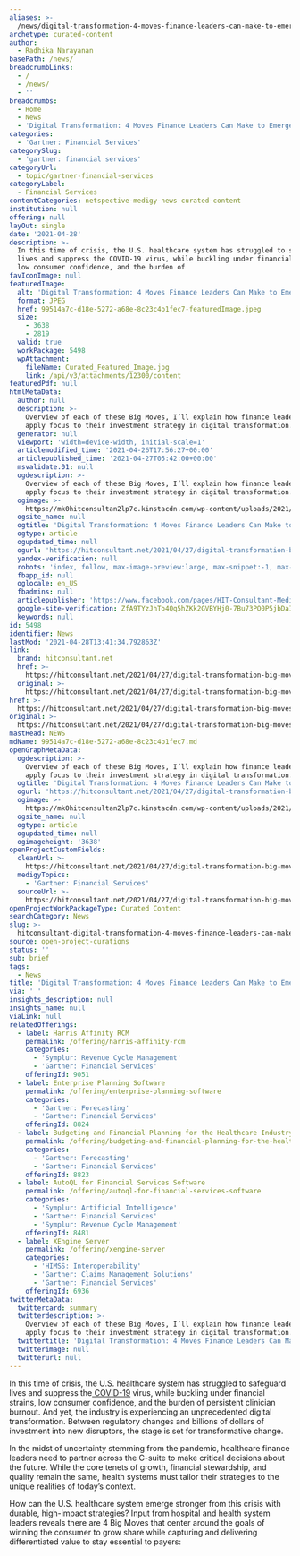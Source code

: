 ```yaml
---
aliases: >-
  /news/digital-transformation-4-moves-finance-leaders-can-make-to-emerge-stronger
archetype: curated-content
author:
  - Radhika Narayanan
basePath: /news/
breadcrumbLinks:
  - /
  - /news/
  - ''
breadcrumbs:
  - Home
  - News
  - 'Digital Transformation: 4 Moves Finance Leaders Can Make to Emerge Stronger'
categories:
  - 'Gartner: Financial Services'
categorySlug:
  - 'gartner: financial services'
categoryUrl:
  - topic/gartner-financial-services
categoryLabel:
  - Financial Services
contentCategories: netspective-medigy-news-curated-content
institution: null
offering: null
layOut: single
date: '2021-04-28'
description: >-
  In this time of crisis, the U.S. healthcare system has struggled to safeguard
  lives and suppress the COVID-19 virus, while buckling under financial strains,
  low consumer confidence, and the burden of 
favIconImage: null
featuredImage:
  alt: 'Digital Transformation: 4 Moves Finance Leaders Can Make to Emerge Stronger'
  format: JPEG
  href: 99514a7c-d18e-5272-a68e-8c23c4b1fec7-featuredImage.jpeg
  size:
    - 3638
    - 2819
  valid: true
  workPackage: 5498
  wpAttachment:
    fileName: Curated_Featured_Image.jpg
    link: /api/v3/attachments/12300/content
featuredPdf: null
htmlMetaData:
  author: null
  description: >-
    Overview of each of these Big Moves, I’ll explain how finance leaders can
    apply focus to their investment strategy in digital transformation.
  generator: null
  viewport: 'width=device-width, initial-scale=1'
  articlemodified_time: '2021-04-26T17:56:27+00:00'
  articlepublished_time: '2021-04-27T05:42:00+00:00'
  msvalidate.01: null
  ogdescription: >-
    Overview of each of these Big Moves, I’ll explain how finance leaders can
    apply focus to their investment strategy in digital transformation.
  ogimage: >-
    https://mk0hitconsultan2lp7c.kinstacdn.com/wp-content/uploads/2021/04/Sonia-Singh-AVIA-scaled.jpg
  ogsite_name: null
  ogtitle: 'Digital Transformation: 4 Moves Finance Leaders Can Make to Emerge Stronger'
  ogtype: article
  ogupdated_time: null
  ogurl: 'https://hitconsultant.net/2021/04/27/digital-transformation-big-moves/'
  yandex-verification: null
  robots: 'index, follow, max-image-preview:large, max-snippet:-1, max-video-preview:-1'
  fbapp_id: null
  oglocale: en_US
  fbadmins: null
  articlepublisher: 'https://www.facebook.com/pages/HIT-Consultant-Media/302199219847409'
  google-site-verification: ZfA9TYzJhTo4Qq5hZKk2GVBYHj0-7Bu73PO0P5jbDaI
  keywords: null
id: 5498
identifier: News
lastMod: '2021-04-28T13:41:34.792863Z'
link:
  brand: hitconsultant.net
  href: >-
    https://hitconsultant.net/2021/04/27/digital-transformation-big-moves/#.YIlk3LVKhPY
  original: >-
    https://hitconsultant.net/2021/04/27/digital-transformation-big-moves/#.YIlk3LVKhPY
href: >-
  https://hitconsultant.net/2021/04/27/digital-transformation-big-moves/#.YIlk3LVKhPY
original: >-
  https://hitconsultant.net/2021/04/27/digital-transformation-big-moves/#.YIlk3LVKhPY
mastHead: NEWS
mdName: 99514a7c-d18e-5272-a68e-8c23c4b1fec7.md
openGraphMetaData:
  ogdescription: >-
    Overview of each of these Big Moves, I’ll explain how finance leaders can
    apply focus to their investment strategy in digital transformation.
  ogtitle: 'Digital Transformation: 4 Moves Finance Leaders Can Make to Emerge Stronger'
  ogurl: 'https://hitconsultant.net/2021/04/27/digital-transformation-big-moves/'
  ogimage: >-
    https://mk0hitconsultan2lp7c.kinstacdn.com/wp-content/uploads/2021/04/Sonia-Singh-AVIA-scaled.jpg
  ogsite_name: null
  ogtype: article
  ogupdated_time: null
  ogimageheight: '3638'
openProjectCustomFields:
  cleanUrl: >-
    https://hitconsultant.net/2021/04/27/digital-transformation-big-moves/#.YIlk3LVKhPY
  medigyTopics:
    - 'Gartner: Financial Services'
  sourceUrl: >-
    https://hitconsultant.net/2021/04/27/digital-transformation-big-moves/#.YIlk3LVKhPY
openProjectWorkPackageType: Curated Content
searchCategory: News
slug: >-
  hitconsultant-digital-transformation-4-moves-finance-leaders-can-make-to-emerge-stronger
source: open-project-curations
status: ''
sub: brief
tags:
  - News
title: 'Digital Transformation: 4 Moves Finance Leaders Can Make to Emerge Stronger'
via: ' '
insights_description: null
insights_name: null
viaLink: null
relatedOfferings:
  - label: Harris Affinity RCM
    permalink: /offering/harris-affinity-rcm
    categories:
      - 'Symplur: Revenue Cycle Management'
      - 'Gartner: Financial Services'
    offeringId: 9051
  - label: Enterprise Planning Software
    permalink: /offering/enterprise-planning-software
    categories:
      - 'Gartner: Forecasting'
      - 'Gartner: Financial Services'
    offeringId: 8824
  - label: Budgeting and Financial Planning for the Healthcare Industry
    permalink: /offering/budgeting-and-financial-planning-for-the-healthcare-industry
    categories:
      - 'Gartner: Forecasting'
      - 'Gartner: Financial Services'
    offeringId: 8823
  - label: AutoQL for Financial Services Software
    permalink: /offering/autoql-for-financial-services-software
    categories:
      - 'Symplur: Artificial Intelligence'
      - 'Gartner: Financial Services'
      - 'Symplur: Revenue Cycle Management'
    offeringId: 8481
  - label: XEngine Server
    permalink: /offering/xengine-server
    categories:
      - 'HIMSS: Interoperability'
      - 'Gartner: Claims Management Solutions'
      - 'Gartner: Financial Services'
    offeringId: 6936
twitterMetaData:
  twittercard: summary
  twitterdescription: >-
    Overview of each of these Big Moves, I’ll explain how finance leaders can
    apply focus to their investment strategy in digital transformation.
  twittertitle: 'Digital Transformation: 4 Moves Finance Leaders Can Make to Emerge Stronger'
  twitterimage: null
  twitterurl: null
---
```

<p>In this time of crisis, the U.S. healthcare system has struggled to safeguard lives and suppress the<a href="https://hitconsultant.net/tag/coronavirus-covid-19/"> COVID-19</a> virus, while buckling under financial strains, low consumer confidence, and the burden of persistent clinician burnout. And yet, the industry is experiencing an unprecedented digital transformation. Between regulatory changes and billions of dollars of investment into new disruptors, the stage is set for transformative change.</p><p>In the midst of uncertainty stemming from the pandemic, healthcare finance leaders need to partner across the C-suite to make critical decisions about the future. While the core tenets of growth, financial stewardship, and quality remain the same, health systems must tailor their strategies to the unique realities of today’s context.</p><p>How can the U.S. healthcare system emerge stronger from this crisis with durable, high-impact strategies? Input from hospital and health system leaders reveals there are 4 Big Moves that center around the goals of winning the consumer to grow share while capturing and delivering differentiated value to stay essential to payers:</p>